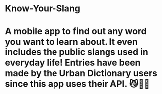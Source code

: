 # Know-Your-Slang
# A mobile app to find out any word you want to learn about. It even includes the public slangs used in everyday life! Entries have been made by the Urban Dictionary users since this app uses their API. 😼👹👺
